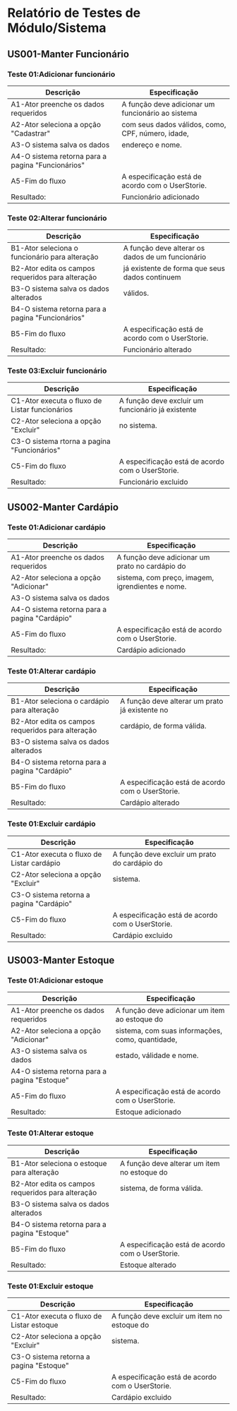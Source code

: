 # Relatório de Testes de Módulo/Sistema

## US001-Manter Funcionário
### Teste 01:Adicionar funcionário
| Descrição                                             | Especificação 								   |
| ----------------------------------------------------- | ------------------------------------------------ |
| A1-Ator preenche os dados requeridos                  | A função deve adicionar um funcionário ao sistema|
| A2-Ator seleciona a opção "Cadastrar"                 | com seus dados válidos, como, CPF, número, idade,|
| A3-O sistema salva os dados                           | endereço e nome.                                 |
| A4-O sistema retorna para a pagina "Funcionários"     |                                                  |
| A5-Fim do fluxo                                       | A especificação está de acordo com o UserStorie. |
| Resultado:                                            | Funcionário adicionado                           |

### Teste 02:Alterar funcionário
| Descrição                                             | Especificação 						           |
| ----------------------------------------------------- | ------------------------------------------------ |
| B1-Ator seleciona o funcionário para alteração        | A função deve alterar os dados de um funcionário |
| B2-Ator edita os campos requeridos para alteração     | já existente de forma que seus dados continuem   |
| B3-O sistema salva os dados alterados                 | válidos.                                         |
| B4-O sistema retorna para a pagina "Funcionários"     |                                                  |
| B5-Fim do fluxo                                       | A especificação está de acordo com o UserStorie. |
| Resultado:                                            | Funcionário alterado                             |

### Teste 03:Excluir funcionário
| Descrição                                             | Especificação 							   	   |
| ----------------------------------------------------- | ------------------------------------------------ |
| C1-Ator executa o fluxo de Listar funcionários        | A função deve excluir um funcionário já existente|
| C2-Ator seleciona a opção "Excluir"                   | no sistema.                                      |
| C3-O sistema rtorna a pagina "Funcionários"           |                                                  |
| C5-Fim do fluxo                                       | A especificação está de acordo com o UserStorie. |
| Resultado:                                            | Funcionário excluido                             |


## US002-Manter Cardápio
### Teste 01:Adicionar cardápio
| Descrição                                             | Especificação 								   |
| ----------------------------------------------------- | ------------------------------------------------ |
| A1-Ator preenche os dados requeridos                  | A função deve adicionar um prato no cardápio do  |
| A2-Ator seleciona a opção "Adicionar"                 | sistema, com preço, imagem, igrendientes e nome. |
| A3-O sistema salva os dados                           |                                                  |
| A4-O sistema retorna para a pagina "Cardápio"         |                                                  |
| A5-Fim do fluxo                                       | A especificação está de acordo com o UserStorie. |
| Resultado:                                            | Cardápio adicionado                              |

### Teste 01:Alterar cardápio
| Descrição                                             | Especificação 								   |
| ----------------------------------------------------- | ------------------------------------------------ |
| B1-Ator seleciona o cardápio para alteração           | A função deve alterar um prato já existente no   |
| B2-Ator edita os campos requeridos para alteração     | cardápio, de forma válida.                       |
| B3-O sistema salva os dados alterados                 |                                                  |
| B4-O sistema retorna para a pagina "Cardápio"         |                                                  |
| B5-Fim do fluxo                                       | A especificação está de acordo com o UserStorie. |
| Resultado:                                            | Cardápio alterado                                |

### Teste 01:Excluir cardápio
| Descrição                                             | Especificação 								   |
| ----------------------------------------------------- | ------------------------------------------------ |
| C1-Ator executa o fluxo de Listar cardápio            | A função deve excluir um prato do cardápio do    |
| C2-Ator seleciona a opção "Excluir"                   | sistema.                                         |
| C3-O sistema retorna a pagina "Cardápio"              |                                                  |
| C5-Fim do fluxo                                       | A especificação está de acordo com o UserStorie. |
| Resultado:                                            | Cardápio excluido                                |


## US003-Manter Estoque
### Teste 01:Adicionar estoque
| Descrição                                             | Especificação 								   |
| ----------------------------------------------------- | ------------------------------------------------ |
| A1-Ator preenche os dados requeridos                  | A função deve adicionar um item ao estoque do    |
| A2-Ator seleciona a opção "Adicionar"                 | sistema, com suas informações, como, quantidade, |
| A3-O sistema salva os dados                           | estado, válidade e nome.                         |
| A4-O sistema retorna para a pagina "Estoque"          |               								   |
| A5-Fim do fluxo                                       | A especificação está de acordo com o UserStorie. |
| Resultado:                                            | Estoque adicionado                               |

### Teste 01:Alterar estoque
| Descrição                                             | Especificação 								   |
| ----------------------------------------------------- | ------------------------------------------------ |
| B1-Ator seleciona o estoque para alteração            | A função deve alterar um item no estoque do      |
| B2-Ator edita os campos requeridos para alteração     | sistema, de forma válida.                        |
| B3-O sistema salva os dados alterados                 |                                                  |
| B4-O sistema retorna para a pagina "Estoque"          |                                                  |
| B5-Fim do fluxo                                       | A especificação está de acordo com o UserStorie. |
| Resultado:                                            | Estoque alterado                                 |

### Teste 01:Excluir estoque
| Descrição                                            | Especificação 		     						  |
| ---------------------------------------------------- | ------------------------------------------------ |
| C1-Ator executa o fluxo de Listar estoque            | A função deve excluir um item no estoque do      |
| C2-Ator seleciona a opção "Excluir"                  | sistema.                                         |
| C3-O sistema retorna a pagina "Estoque"              |                                                  |
| C5-Fim do fluxo                                      | A especificação está de acordo com o UserStorie. |
| Resultado:                                           | Cardápio excluido                                |
